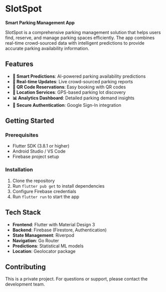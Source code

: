 # SlotSpot

**Smart Parking Management App**

SlotSpot is a comprehensive parking management solution that helps users find, reserve, and manage parking spaces efficiently. The app combines real-time crowd-sourced data with intelligent predictions to provide accurate parking availability information.

## Features

- **🎯 Smart Predictions**: AI-powered parking availability predictions
- **📱 Real-time Updates**: Live crowd-sourced parking reports
- **🎫 QR Code Reservations**: Easy booking with QR codes
- **📍 Location Services**: GPS-based parking lot discovery
- **📊 Analytics Dashboard**: Detailed parking demand insights
- **🔐 Secure Authentication**: Google Sign-In integration

## Getting Started

### Prerequisites
- Flutter SDK (3.8.1 or higher)
- Android Studio / VS Code
- Firebase project setup

### Installation
1. Clone the repository
2. Run `flutter pub get` to install dependencies
3. Configure Firebase credentials
4. Run `flutter run` to start the app

## Tech Stack

- **Frontend**: Flutter with Material Design 3
- **Backend**: Firebase (Firestore, Authentication)
- **State Management**: Riverpod
- **Navigation**: Go Router
- **Predictions**: Statistical ML models
- **Location**: Geolocator package

## Contributing

This is a private project. For questions or support, please contact the development team.
